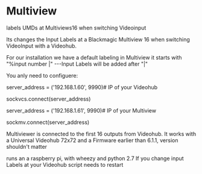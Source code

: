 # Multiview
labels UMDs at Multiviews16 when switching Videoinput 

Its changes the Input Labels at a Blackmagic Multiview 16 when switching VideoInput with a Videohub.

For our installation we have a default labeling in Multiview it starts with "%input number |" ---Input Labels will be added after "|"

You anly need to configuere:

server_address = ('192.168.1.60', 9990)# IP of your Videohub

sockvcs.connect(server_address)

server_address = ('192.168.1.61', 9990)# IP of your Multiview

sockmv.connect(server_address)

Multiviewer is connected to the first 16 outputs from Videohub.
It works with a Universal Videohub 72x72 and a Firmware earlier than 6.1.1, version shouldn't matter

runs an a raspberry pi, with wheezy and python 2.7
If you change input Labels at your Videohub script needs to restart
